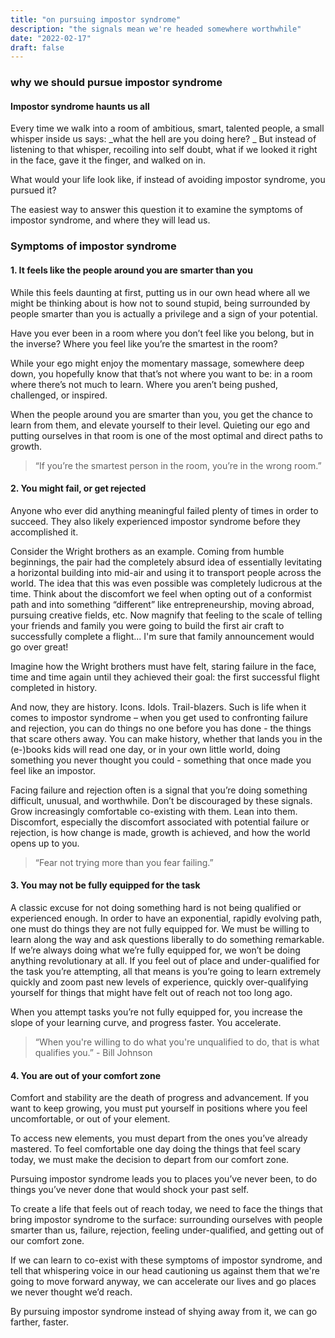 ```yaml
---
title: "on pursuing impostor syndrome"
description: "the signals mean we're headed somewhere worthwhile"
date: "2022-02-17"
draft: false
---
```

### why we should pursue impostor syndrome
#### Impostor syndrome haunts us all
Every time we walk into a room of ambitious, smart, talented people, a small whisper inside us says: _what the hell are you doing here?
_
But instead of listening to that whisper, recoiling into self doubt, what if we looked it right in the face, gave it the finger, and walked on in.

What would your life look like, if instead of avoiding impostor syndrome, you pursued it?

The easiest way to answer this question it to examine the symptoms of impostor syndrome, and where they will lead us.

### Symptoms of impostor syndrome
#### 1. It feels like the people around you are smarter than you
While this feels daunting at first, putting us in our own head where all we might be thinking about is how not to sound stupid, being surrounded by people smarter than you is actually a privilege and a sign of your potential.

Have you ever been in a room where you don’t feel like you belong, but in the inverse? Where you feel like you’re the smartest in the room?

While your ego might enjoy the momentary massage, somewhere deep down, you hopefully know that that’s not where you want to be: in a room where there’s not much to learn. Where you aren’t being pushed, challenged, or inspired.

When the people around you are smarter than you, you get the chance to learn from them, and elevate yourself to their level. Quieting our ego and putting ourselves in that room is one of the most optimal and direct paths to growth.

>“If you’re the smartest person in the room, you’re in the wrong room.” </br>

#### 2. You might fail, or get rejected
Anyone who ever did anything meaningful failed plenty of times in order to succeed. They also likely experienced impostor syndrome before they accomplished it.

Consider the Wright brothers as an example. Coming from humble beginnings, the pair had the completely absurd idea of essentially levitating a horizontal building into mid-air and using it to transport people across the world. The idea that this was even possible was completely ludicrous at the time. Think about the discomfort we feel when opting out of a conformist path and into something “different” like entrepreneurship, moving abroad, pursuing creative fields, etc. Now magnify that feeling to the scale of telling your friends and family you were going to build the first air craft to successfully complete a flight... I'm sure that family announcement would go over great!

Imagine how the Wright brothers must have felt, staring failure in the face, time and time again until they achieved their goal: the first successful flight completed in history.

And now, they are history. Icons. Idols. Trail-blazers. Such is life when it comes to impostor syndrome – when you get used to confronting failure and rejection, you can do things no one before you has done - the things that scare others away. You can make history, whether that lands you in the (e-)books kids will read one day, or in your own little world, doing something you never thought you could - something that once made you feel like an impostor.

Facing failure and rejection often is a signal that you’re doing something difficult, unusual, and worthwhile. Don’t be discouraged by these signals. Grow increasingly comfortable co-existing with them. Lean into them. Discomfort, especially the discomfort associated with potential failure or rejection, is how change is made, growth is achieved, and how the world opens up to you.

>“Fear not trying more than you fear failing.” </br>

#### 3. You may not be fully equipped for the task
A classic excuse for not doing something hard is not being qualified or experienced enough. In order to have an exponential, rapidly evolving path, one must do things they are not fully equipped for. We must be willing to learn along the way and ask questions liberally to do something remarkable. If we’re always doing what we’re fully equipped for, we won’t be doing anything revolutionary at all. If you feel out of place and under-qualified for the task you’re attempting, all that means is you’re going to learn extremely quickly and zoom past new levels of experience, quickly over-qualifying yourself for things that might have felt out of reach not too long ago.

When you attempt tasks you’re not fully equipped for, you increase the slope of your learning curve, and progress faster. You accelerate.

>“When you're willing to do what you're unqualified to do, that is what qualifies you.” - Bill Johnson </br>

#### 4. You are out of your comfort zone
Comfort and stability are the death of progress and advancement. If you want to keep growing, you must put yourself in positions where you feel uncomfortable, or out of your element.

To access new elements, you must depart from the ones you’ve already mastered. To feel comfortable one day doing the things that feel scary today, we must make the decision to depart from our comfort zone.

Pursuing impostor syndrome leads you to places you’ve never been, to do things you’ve never done that would shock your past self.

To create a life that feels out of reach today, we need to face the things that bring impostor syndrome to the surface: surrounding ourselves with people smarter than us, failure, rejection, feeling under-qualified, and getting out of our comfort zone.

If we can learn to co-exist with these symptoms of impostor syndrome, and tell that whispering voice in our head cautioning us against them that we're going to move forward anyway, we can accelerate our lives and go places we never thought we’d reach.

By pursuing impostor syndrome instead of shying away from it, we can go farther, faster.
